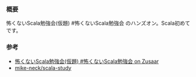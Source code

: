 ### 概要

怖くないScala勉強会(仮題) #怖くないScala勉強会 のハンズオン。Scala初めてです。

### 参考

* [怖くないScala勉強会(仮題) #怖くないScala勉強会 on Zusaar](http://www.zusaar.com/event/12567004)
* [mike-neck/scala-study](https://github.com/mike-neck/scala-study)